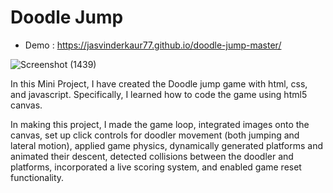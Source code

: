 # Doodle Jump

* Demo : https://jasvinderkaur77.github.io/doodle-jump-master/

![Screenshot (1439)](https://github.com/JasvinderKaur77/doodle-jump-master/assets/129674937/47b7dda5-c7ec-4ef9-befa-5ebe41304b52)

In this Mini Project, I have created the Doodle jump game with html, css, and javascript. Specifically, I learned how to code the game using html5 canvas.

In making this project, I made the game loop, integrated images onto the canvas, set up click controls for doodler movement (both jumping and lateral motion), applied game physics, dynamically generated platforms and animated their descent, detected collisions between the doodler and platforms,  incorporated a live scoring system, and enabled game reset functionality.

